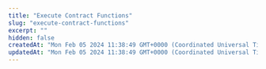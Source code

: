 ```yaml
---
title: "Execute Contract Functions"
slug: "execute-contract-functions"
excerpt: ""
hidden: false
createdAt: "Mon Feb 05 2024 11:38:49 GMT+0000 (Coordinated Universal Time)"
updatedAt: "Mon Feb 05 2024 11:38:49 GMT+0000 (Coordinated Universal Time)"
---
```

